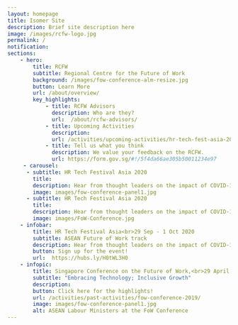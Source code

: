 ```yaml
---
layout: homepage
title: Isomer Site
description: Brief site description here
image: /images/rcfw-logo.jpg
permalink: /
notification:  
sections:
    - hero:
        title: RCFW
        subtitle: Regional Centre for the Future of Work 
        background: /images/fow-conference-alm-resize.jpg
        button: Learn More
        url: /about/overview/
        key_highlights:
            - title: RCFW Advisors
              description: Who are they?
              url: 	/about/rcfw-advisors/
            - title: Upcoming Activities
              description: 
              url: /activities/upcoming-activities/hr-tech-fest-asia-2020-asean-fow-track/
            - title: Tell us what you think
              description: We value your feedback on the RCFW. 
              url: https://form.gov.sg/#!/5f4da66ae305b50011234e97
     - carousel:
      - subtitle: HR Tech Festival Asia 2020
        title: 
        description: Hear from thought leaders on the impact of COVID-19 on labour markets and how HR leaders can support business transformation and human development in the Future of Work. <a href="https://hubs.ly/H0tWL3H0">Sign up for the event!</a>
        image: images/fow-conference-panel1.jpg
      - subtitle: HR Tech Festival Asia 2020
        title: 
        description: Hear from thought leaders on the impact of COVID-19 on labour markets and how HR leaders can support business transformation and human development in the Future of Work. <a href="https://hubs.ly/H0tWL3H0">Sign up for the event!</a>
        image: images/FoW-Conference.jpg    
    - infobar: 
        title: HR Tech Festival Asia<br>29 Sep - 1 Oct 2020 
        subtitle: ASEAN Future of Work track
        description: Hear from thought leaders on the impact of COVID-19 on labour markets and how HR leaders can support business transformation and human development in the Future of Work.
        button: Sign up for the event!
        url:  https://hubs.ly/H0tWL3H0
    - infopic:
        title: Singapore Conference on the Future of Work,<br>29 April 2019
        subtitle: "Embracing Technology; Inclusive Growth"
        description: 
        button: Click here for the highlights! 
        url: /activities/past-activities/fow-conference-2019/
        image: images/fow-conference-panel1.jpg
        alt: ASEAN Labour Ministers at the FoW Conference
---
```

